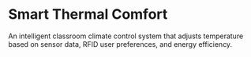 # Smart Thermal Comfort
An intelligent classroom climate control system that adjusts temperature based on sensor data, RFID user preferences, and energy efficiency.